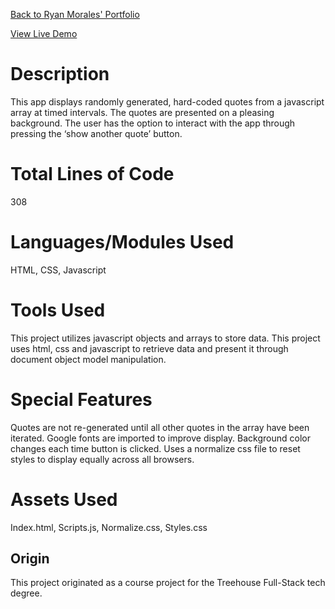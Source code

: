 [Back to Ryan Morales' Portfolio](https://rmaz-portfolio.herokuapp.com/ "Ryan Morales' Portfolio")

[View Live Demo](https://ryanmoralesaz.github.io/quote_generator/ "Live Demo")

# Description
This app displays randomly generated, hard-coded quotes from a javascript array at timed intervals. 
The quotes are presented on a pleasing background. 
The user has the option to interact with the app through pressing the ‘show another quote’ button.

# Total Lines of Code
308

# Languages/Modules Used
HTML, CSS, Javascript

# Tools Used
This project utilizes javascript objects and arrays to store data. 
This project uses html, css and javascript to retrieve data and present it 
through document object model manipulation.

# Special Features
Quotes are not re-generated until all other quotes in the array have been iterated.
Google fonts are imported to improve display.
Background color changes each time button is clicked.
Uses a normalize css file to reset styles to display equally across all browsers.

# Assets Used
Index.html,
Scripts.js,
Normalize.css,
Styles.css

## Origin
This project originated as a course project for the Treehouse Full-Stack tech degree.


